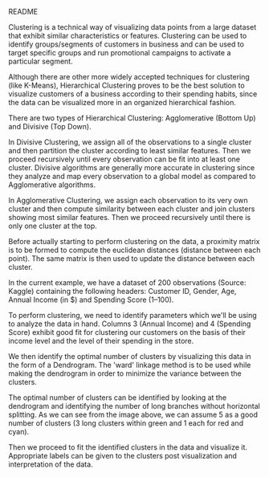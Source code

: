 README

Clustering is a technical way of visualizing data points from a large dataset that exhibit similar characteristics or features. Clustering can be used to identify groups/segments of customers in business and can be used to target specific groups and run promotional campaigns to activate a particular segment. 

Although there are other more widely accepted techniques for clustering (like K-Means), Hierarchical Clustering proves to be the best solution to visualize customers of a business according to their spending habits, since the data can be visualized more in an organized hierarchical fashion. 

There are two types of Hierarchical Clustering: Agglomerative (Bottom Up) and Divisive (Top Down). 

In Divisive Clustering, we assign all of the observations to a single cluster and then partition the cluster according to least similar features. Then we proceed recursively until every observation can be fit into at least one cluster. Divisive algorithms are generally more accurate in clustering since they analyze and map every observation to a global model as compared to Agglomerative algorithms. 

In Agglomerative Clustering, we assign each observation to its very own cluster and then compute similarity between each cluster and join clusters showing most similar features. Then we proceed recursively until there is only one cluster at the top. 

Before actually starting to perform clustering on the data, a proximity matrix is to be formed to compute the euclidean distances (distance between each point). The same matrix is then used to update the distance between each cluster.

In the current example, we have a dataset of 200 observations (Source: Kaggle) containing the following headers: Customer ID, Gender, Age, Annual Income (in $) and Spending Score (1–100).

To perform clustering, we need to identify parameters which we'll be using to analyze the data in hand. Columns 3 (Annual Income) and 4 (Spending Score) exhibit good fit for clustering our customers on the basis of their income level and the level of their spending in the store. 

We then identify the optimal number of clusters by visualizing this data in the form of a Dendrogram. The 'ward' linkage method is to be used while making the dendrogram in order to minimize the variance between the clusters.

The optimal number of clusters can be identified by looking at the dendrogram and identifying the number of long branches without horizontal splitting. As we can see from the image above, we can assume 5 as a good number of clusters (3 long clusters within green and 1 each for red and cyan).

Then we proceed to fit the identified clusters in the data and visualize it. Appropriate labels can be given to the clusters post visualization and interpretation of the data.
